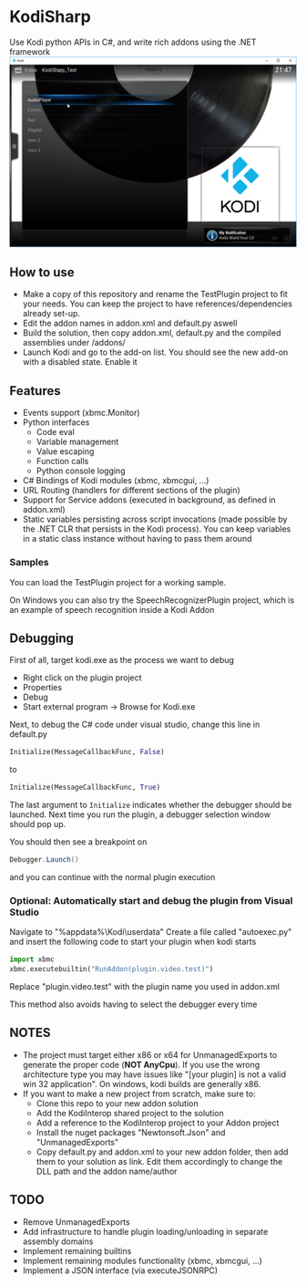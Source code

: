 # KodiSharp
Use Kodi python APIs in C#, and write rich addons using the .NET framework
![TestPlugin](https://raw.githubusercontent.com/smx-smx/KodiSharp/master/img/KodiSharp.png)


## How to use
- Make a copy of this repository and rename the TestPlugin project to fit your needs. You can keep the project to have references/dependencies already set-up.
- Edit the addon names in addon.xml and default.py aswell
- Build the solution, then copy addon.xml, default.py and the compiled assemblies under <kodi>/addons/<youraddon>
- Launch Kodi and go to the add-on list. You should see the new add-on with a disabled state. Enable it

## Features
- Events support (xbmc.Monitor)
- Python interfaces
    - Code eval
    - Variable management
    - Value escaping
    - Function calls
    - Python console logging
- C# Bindings of Kodi modules (xbmc, xbmcgui, ...)
- URL Routing (handlers for different sections of the plugin)
- Support for Service addons (executed in background, as defined in addon.xml)
- Static variables persisting across script invocations (made possible by the .NET CLR that persists in the Kodi process). You can keep variables in a static class instance without having to pass them around

### Samples
You can load the TestPlugin project for a working sample.

On Windows you can also try the SpeechRecognizerPlugin project, which is an example of speech recognition inside a Kodi Addon

## Debugging
First of all, target kodi.exe as the process we want to debug
 - Right click on the plugin project
 - Properties
 - Debug
 - Start external program -> Browse for Kodi.exe

Next, to debug the C# code under visual studio, change this line in default.py
```python
Initialize(MessageCallbackFunc, False)
```
to
```python
Initialize(MessageCallbackFunc, True)
```
The last argument to `Initialize` indicates whether the debugger should be launched.
Next time you run the plugin, a debugger selection window should pop up.

You should then see a breakpoint on
```c#
Debugger.Launch()
```
and you can continue with the normal plugin execution

### Optional: Automatically start and debug the plugin from Visual Studio
Navigate to "%appdata%\Kodi\userdata"
Create a file called "autoexec.py" and insert the following code to start your plugin when kodi starts
```python
import xbmc
xbmc.executebuiltin("RunAddon(plugin.video.test)")
```
Replace "plugin.video.test" with the plugin name you used in addon.xml

This method also avoids having to select the debugger every time

## NOTES
- The project must target either x86 or x64 for UnmanagedExports to generate the proper code (**NOT AnyCpu**). If you use the wrong architecture type you may have issues like "[your plugin] is not a valid win 32 application". On windows, kodi builds are generally x86.
- If you want to make a new project from scratch, make sure to:
  - Clone this repo to your new addon solution
  - Add the KodiInterop shared project to the solution
  - Add a reference to the KodiInterop project to your Addon project
  - Install the nuget packages "Newtonsoft.Json" and "UnmanagedExports"
  - Copy default.py and addon.xml to your new addon folder, then add them to your solution as link. Edit them accordingly to change the DLL path and the addon name/author

## TODO
- Remove UnmanagedExports
- Add infrastructure to handle plugin loading/unloading in separate assembly domains
- Implement remaining builtins
- Implement remaining modules functionality (xbmc, xbmcgui, ...)
- Implement a JSON interface (via executeJSONRPC)
